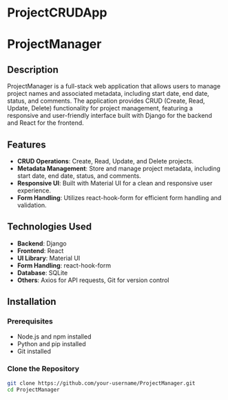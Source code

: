 # ProjectCRUDApp

# ProjectManager

## Description
ProjectManager is a full-stack web application that allows users to manage project names and associated metadata, including start date, end date, status, and comments. The application provides CRUD (Create, Read, Update, Delete) functionality for project management, featuring a responsive and user-friendly interface built with Django for the backend and React for the frontend.

## Features
- **CRUD Operations**: Create, Read, Update, and Delete projects.
- **Metadata Management**: Store and manage project metadata, including start date, end date, status, and comments.
- **Responsive UI**: Built with Material UI for a clean and responsive user experience.
- **Form Handling**: Utilizes react-hook-form for efficient form handling and validation.

## Technologies Used
- **Backend**: Django
- **Frontend**: React
- **UI Library**: Material UI
- **Form Handling**: react-hook-form
- **Database**: SQLite 
- **Others**: Axios for API requests, Git for version control

## Installation
### Prerequisites
- Node.js and npm installed
- Python and pip installed
- Git installed

### Clone the Repository
```sh
git clone https://github.com/your-username/ProjectManager.git
cd ProjectManager
